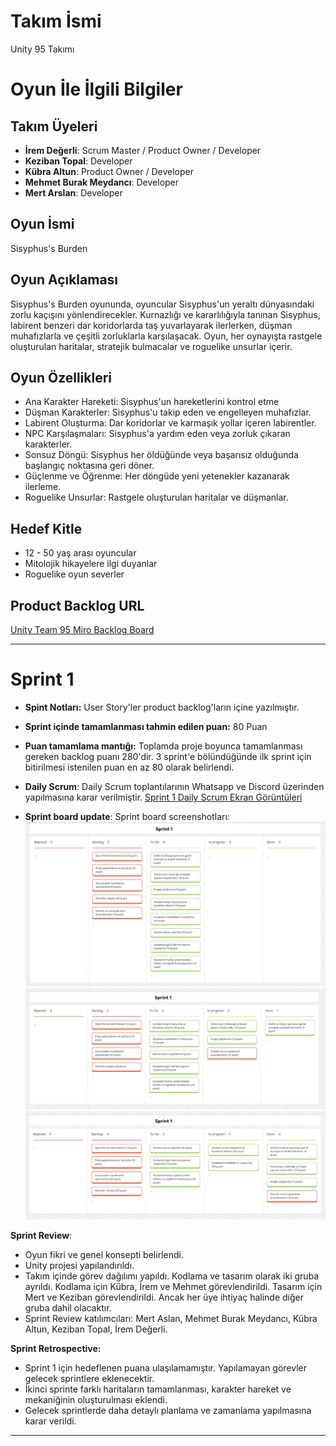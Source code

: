# **Takım İsmi**

Unity 95 Takımı

# Oyun İle İlgili Bilgiler

## Takım Üyeleri
- **İrem Değerli**:  Scrum Master / Product Owner / Developer
- **Keziban Topal**: Developer
- **Kübra Altun**: Product Owner / Developer
- **Mehmet Burak Meydancı**: Developer
- **Mert Arslan**: Developer

## Oyun İsmi

Sisyphus's Burden

## Oyun Açıklaması

Sisyphus's Burden oyununda, oyuncular Sisyphus'un yeraltı dünyasındaki zorlu kaçışını yönlendirecekler. Kurnazlığı ve kararlılığıyla tanınan Sisyphus, labirent benzeri dar koridorlarda taş yuvarlayarak ilerlerken, düşman muhafızlarla ve çeşitli zorluklarla karşılaşacak. Oyun, her oynayışta rastgele oluşturulan haritalar, stratejik bulmacalar ve roguelike unsurlar içerir.

## Oyun Özellikleri

- Ana Karakter Hareketi: Sisyphus'un hareketlerini kontrol etme
- Düşman Karakterler: Sisyphus'u takip eden ve engelleyen muhafızlar.
- Labirent Oluşturma: Dar koridorlar ve karmaşık yollar içeren labirentler.
- NPC Karşılaşmaları: Sisyphus'a yardım eden veya zorluk çıkaran karakterler.
- Sonsuz Döngü: Sisyphus her öldüğünde veya başarısız olduğunda başlangıç noktasına geri döner.
- Güçlenme ve Öğrenme: Her döngüde yeni yetenekler kazanarak ilerleme.
- Roguelike Unsurlar: Rastgele oluşturulan haritalar ve düşmanlar.

## Hedef Kitle

- 12 - 50 yaş arası oyuncular
- Mitolojik hikayelere ilgi duyanlar
- Roguelike oyun severler

## Product Backlog URL

[Unity Team 95 Miro Backlog Board](https://miro.com/app/board/uXjVK1afTqQ=/)

***

# Sprint 1

- **Spint Notları:**
  User Story'ler product backlog'ların içine yazılmıştır.

- **Sprint içinde tamamlanması tahmin edilen puan:** 80 Puan

- **Puan tamamlama mantığı:**
  Toplamda proje boyunca tamamlanması gereken backlog puanı 280'dir. 3 sprint'e bölündüğünde ilk sprint için bitirilmesi istenilen puan en az 80 olarak belirlendi.

- **Daily Scrum**: Daily Scrum toplantılarının Whatsapp ve Discord üzerinden yapılmasına karar verilmiştir.
[Sprint 1 Daily Scrum Ekran Görüntüleri](https://github.com/MertArslanC/Grup_95_OUA/blob/main/bootcampFiles/DailyScrumToplant%C4%B1lar%C4%B1Sprint1%20.pdf)

- **Sprint board update**: Sprint board screenshotları: 
![Backlog 1](https://github.com/MertArslanC/Grup_95_OUA/blob/main/bootcampFiles/sprintBoard1.png)
![Backlog 2](https://github.com/MertArslanC/Grup_95_OUA/blob/main/bootcampFiles/sprintBoard2.png) 
![Backlog 3](https://github.com/MertArslanC/Grup_95_OUA/blob/main/bootcampFiles/sprintBoard3.png) 


**Sprint Review**:
- Oyun fikri ve genel konsepti belirlendi.
- Unity projesi yapılandırıldı.
- Takım içinde görev dağılımı yapıldı. Kodlama ve tasarım olarak iki gruba ayrıldı.
Kodlama için Kübra, İrem ve Mehmet görevlendirildi. Tasarım için Mert ve Keziban görevlendirildi. Ancak her üye ihtiyaç halinde diğer gruba dahil olacaktır.
- Sprint Review katılımcıları: Mert Aslan, Mehmet Burak Meydancı, Kübra Altun, Keziban Topal, İrem Değerli.

**Sprint Retrospective:**
- Sprint 1 için hedeflenen puana ulaşılamamıştır. Yapılamayan görevler gelecek sprintlere eklenecektir.
- İkinci sprinte farklı haritaların tamamlanması, karakter hareket ve mekaniğinin oluşturulması eklendi.
- Gelecek sprintlerde daha detaylı planlama ve zamanlama yapılmasına karar verildi.

 ***
